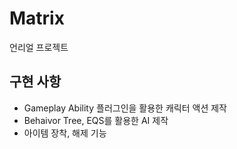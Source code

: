 # Matrix
언리얼 프로젝트

## 구현 사항
* Gameplay Ability 플러그인을 활용한 캐릭터 액션 제작
* Behaivor Tree, EQS를 활용한 AI 제작
* 아이템 장착, 해제 기능
